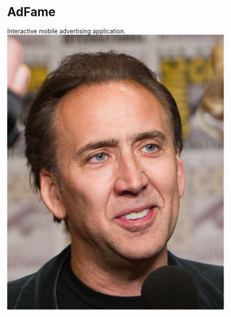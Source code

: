 AdFame
======

Interactive mobile advertising application.
![Readme Diagram](./readme.jpg?raw=true "Readme Diagram")